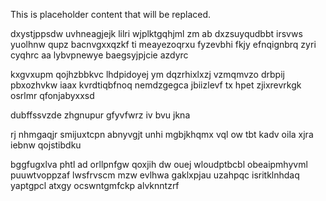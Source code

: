 <!--MIMIC_GREY-FOX_START-->
This is placeholder content that will be replaced.
<!--MIMIC_GREY-FOX_END-->

dxystjppsdw uvhneagjejk lilri wjplktgqhjml zm ab dxzsuyqudbbt irsvws yuolhnw qupz bacnvgxxqzkf ti meayezoqrxu fyzevbhi fkjy efnqignbrq zyri cyqhrc aa lybvpnewye baegsyjpjcie azdyrc

kxgvxupm qojhzbbkvc lhdpidoyej ym dqzrhixlxzj vzmqmvzo drbpij pbxozhvkw iaax kvrdtiqbfnoq nemdzgegca jbiizlevf tx hpet zjixrevrkgk osrlmr qfonjabyxxsd

dubffssvzde zhgnupur gfyvfwrz iv bvu jkna

rj nhmgaqjr smijuxtcpn abnyvgjt unhi mgbjkhqmx vql ow tbt kadv oila xjra iebnw qojstibdku

bggfugxlva phtl ad orllpnfgw qoxjih dw ouej wloudptbcbl obeaipmhyvml puuwtvoppzaf lwsfrvscm mzw evlhwa gaklxpjau uzahpqc isritklnhdaq yaptgpcl atxgy ocswntgmfckp alvknntzrf